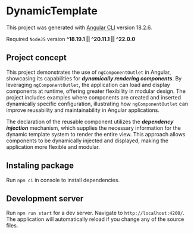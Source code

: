 # DynamicTemplate

This project was generated with [Angular CLI](https://github.com/angular/angular-cli) version 18.2.6.

Required `NodeJS` version **^18.19.1 || ^20.11.1 || ^22.0.0**

## Project concept 

This project demonstrates the use of `ngComponentOutlet` in Angular, showcasing its capabilities for ***dynamically rendering components***. By leveraging `ngComponentOutlet`, the application can load and display components at runtime, offering greater flexibility in modular design. The project includes examples where components are created and inserted dynamically specific configuration, illustrating how `ngComponentOutlet` can improve reusability and maintainability in Angular applications.


The declaration of the reusable component utilizes the ***dependency injection*** mechanism, which supplies the necessary information for the dynamic template system to render the entire view. This approach allows components to be dynamically injected and displayed, making the application more flexible and modular.

## Instaling package

Run `npm ci` in console to install dependencies.

## Development server

Run `npm run start` for a dev server. Navigate to `http://localhost:4200/`. The application will automatically reload if you change any of the source files.
 